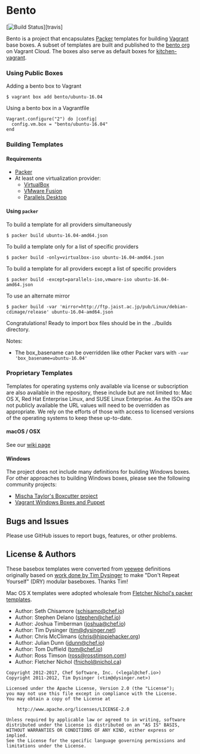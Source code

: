 # Bento

[![Build Status](http://img.shields.io/travis/chef/bento.svg)][travis]

Bento is a project that encapsulates [Packer](https://www.packer.io/) templates for building [Vagrant](https://www.vagrantup.com/) base boxes. A subset of templates are built and published to the [bento org](https://app.vagrantup.com/bento) on Vagrant Cloud. The boxes also serve as default boxes for [kitchen-vagrant](https://github.com/test-kitchen/kitchen-vagrant/).

### Using Public Boxes

Adding a bento box to Vagrant

```
$ vagrant box add bento/ubuntu-16.04
```

Using a bento box in a Vagrantfile

```
Vagrant.configure("2") do |config|
  config.vm.box = "bento/ubuntu-16.04"
end
```

### Building Templates

#### Requirements

- [Packer](https://www.packer.io/)
- At least one virtualization provider:
  - [VirtualBox](https://www.virtualbox.org/)
  - [VMware Fusion](https://www.vmware.com/products/fusion.html)
  - [Parallels Desktop](http://www.parallels.com/products/desktop/)

#### Using `packer`

To build a template for all providers simultaneously

```
$ packer build ubuntu-16.04-amd64.json
```

To build a template only for a list of specific providers

```
$ packer build -only=virtualbox-iso ubuntu-16.04-amd64.json
```

To build a template for all providers except a list of specific providers

```
$ packer build -except=parallels-iso,vmware-iso ubuntu-16.04-amd64.json
```

To use an alternate mirror

```
$ packer build -var 'mirror=http://ftp.jaist.ac.jp/pub/Linux/debian-cdimage/release' ubuntu-16.04-amd64.json
```

Congratulations! Ready to import box files should be in the ../builds directory.

Notes:

- The box_basename can be overridden like other Packer vars with `-var 'box_basename=ubuntu-16.04'`

### Proprietary Templates

Templates for operating systems only available via license or subscription are also available in the repository, these include but are not limited to: Mac OS X, Red Hat Enterprise Linux, and SUSE Linux Enterprise. As the ISOs are not publicly available the URL values will need to be overridden as appropriate. We rely on the efforts of those with access to licensed versions of the operating systems to keep these up-to-date.

#### macOS / OSX

See our [wiki page](https://github.com/chef/bento/wiki/macOS)

#### Windows

The project does not include many definitions for building Windows boxes. For other approaches to building Windows boxes, please see the following community projects:

- [Mischa Taylor's Boxcutter project](https://github.com/boxcutter)
- [Vagrant Windows Boxes and Puppet](https://github.com/ferventcoder/vagrant-windows-puppet/tree/master/baseboxes)

## Bugs and Issues

Please use GitHub issues to report bugs, features, or other problems.

## License & Authors

These basebox templates were converted from [veewee](https://github.com/jedi4ever/veewee) definitions originally based on [work done by Tim Dysinger](https://github.com/dysinger/basebox) to make "Don't Repeat Yourself" (DRY) modular baseboxes. Thanks Tim!

Mac OS X templates were adopted wholesale from [Fletcher Nichol's packer templates](https://github.com/fnichol/packer-templates).

- Author: Seth Chisamore ([schisamo@chef.io](mailto:schisamo@chef.io))
- Author: Stephen Delano ([stephen@chef.io](mailto:stephen@chef.io))
- Author: Joshua Timberman ([joshua@chef.io](mailto:joshua@chef.io))
- Author: Tim Dysinger ([tim@dysinger.net](mailto:tim@dysinger.net))
- Author: Chris McClimans ([chris@hippiehacker.org](mailto:chris@hippiehacker.org))
- Author: Julian Dunn ([jdunn@chef.io](mailto:jdunn@chef.io))
- Author: Tom Duffield ([tom@chef.io](mailto:tom@chef.io))
- Author: Ross Timson ([ross@rosstimson.com](mailto:ross@rosstimson.com))
- Author: Fletcher Nichol ([fnichol@nichol.ca](mailto:fnichol@nichol.ca))

```text
Copyright 2012-2017, Chef Software, Inc. (<legal@chef.io>)
Copyright 2011-2012, Tim Dysinger (<tim@dysinger.net>)

Licensed under the Apache License, Version 2.0 (the "License");
you may not use this file except in compliance with the License.
You may obtain a copy of the License at

    http://www.apache.org/licenses/LICENSE-2.0

Unless required by applicable law or agreed to in writing, software
distributed under the License is distributed on an "AS IS" BASIS,
WITHOUT WARRANTIES OR CONDITIONS OF ANY KIND, either express or implied.
See the License for the specific language governing permissions and
limitations under the License.
```
